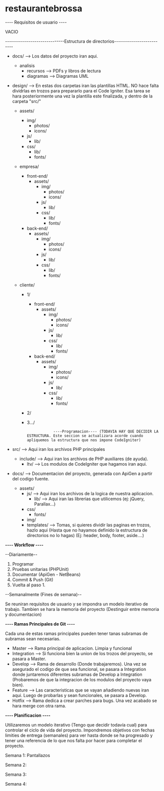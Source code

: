 restaurantebrossa
=================

---- Requisitos de usuario ----

VACIO

------------------------------Estructura de directorios--------------------------
  
  - docs/ --> Los datos del proyecto iran aqui.
    - analisis
      - recursos --> PDFs y libros de lectura
      - diagramas --> Diagramas UML
  - design/ --> En estas dos carpetas iran las plantillas HTML. NO hace falta dividrlas en trozos para prepararlo
                para el Code Igniter. Esa tarea se hara posteriormente una vez la plantilla este finalizada, y dentro de                  la carpeta "src/"


    - assets/
      - img/
        - photos/
        - icons/
      - js/
        - lib/
      - css/
        - lib/
        - fonts/
      
      
      
    - empresa/
      - front-end/
          - assets/
            - img/
              - photos/
              - icons/
            - js/
              - lib/
            - css/
              - lib/
              - fonts/
      - back-end/
        - assets/
          - img/
            - photos/
            - icons/
          - js/
            - lib/
          - css/
            - lib/
            - fonts/


    - cliente/
      - 1/
        - front-end/
            - assets/
              - img/
                - photos/
                - icons/
              - js/
                - lib/
              - css/
                - lib/
                - fonts/
        - back-end/
          - assets/
            - img/
              - photos/
              - icons/
            - js/
              - lib/
            - css/
              - lib/
              - fonts/
        
      - 2/
      
      - 3.../
  
                        ----Programacion---- (TODAVIA HAY QUE DECIDIR LA ESTRUCTURA. Este seccion se actualizara acorde cuando apliquemos la estructura que nos impone CodeIgniter)

  - src/ --> Aqui iran los archivos PHP principales
    - include/ --> Aqui iran los archivos de PHP auxiliares (de ayuda).
      - ltv/ --> Los modulos de CodeIgniter que hagamos iran aqui. 
  - docs/ --> Documentacion del proyecto, generada con ApiGen a partir del codigo fuente.
    - assets/
      - js/ --> Aqui iran los archivos de la logica de nuestra aplicacion.
        - lib/ --> Aqui iran las librerias que utilicemos (ej: jQuery, Parallax...)
      - css/
        - fonts/
      - img/
      - templates/ --> Tomas, si quieres dividir las paginas en trozos, hazlo aqui (Hasta que no hayamos definido la estructura de directorios no lo hagas) (Ej: header, body, footer, aside....)



<b>---- Workflow ----</b>
    
--Diariamente--

  1. Programar
  2. Pruebas unitarias (PHPUnit)
  3. Documentar (ApiGen - NetBeans)
  4. Commit & Push (Git)
  5. Vuelta al paso 1.

--Semanalmente (Fines de semana)--

Se reuniran requisitos de usuario y se impondra un modelo iterativo de trabajo. Tambien se hara la memoria del proyecto (Destinguir entre memoria y documentacion)

<b> ---- Ramas Principales de Git ---- </b>

Cada una de estas ramas principales pueden tener tanas subramas de subramas sean necesarias.

- Master --> Rama principal de aplicacion. Limpia y funcional
- Integration --> Si funciona bien la union de los trozos del proyecto, se pasara a Master.
- Develop --> Rama de desarrollo (Donde trabajaremos). Una vez se asegurado el codigo de que sea funcional, se pasara a Integration donde juntaremos diferentes subramas de Develop a Integration (Probaremos de que la integracion de los modulos del proyecto vaya bien).
- Feature --> Las caracteristicas que se vayan añadiendo nuevas iran aqui. Luego de probarlas y sean funcionales, se pasara a Develop.
- Hotfix --> Rama dedica a crear parches para bugs. Una vez acabado se hara merge con otra rama.

<b> ---- Planificacion ---- </b>

Utilizaremos un modelo iterativo (Tengo que decidir todavía cual) para controlar el ciclo de vida del proyecto.
Impondremos objetivos con fechas limities de entrega (semanales) para ver hasta donde se ha progresado y tener una referencia de lo que nos falta por hacer para completar el proyecto.

Semana 1: Pantallazos

Semana 2:

Semana 3:

Semana 4:

